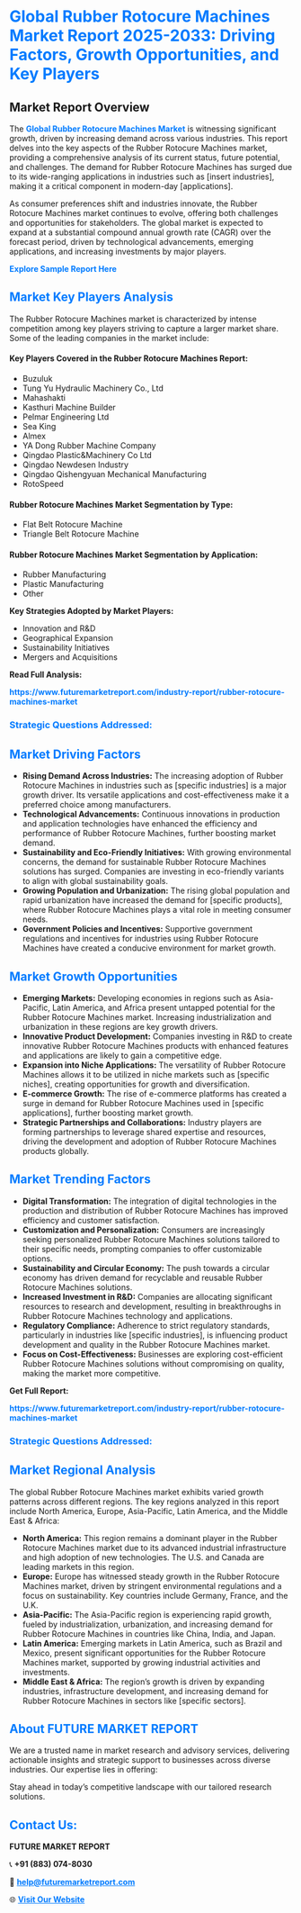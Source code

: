 <h1 style="color: #007BFF;">Global Rubber Rotocure Machines Market Report 2025-2033: Driving Factors, Growth Opportunities, and Key Players</h1>

<section id="overview">
<h2>Market Report Overview</h2>
<p>The <a href="https://www.futuremarketreport.com/industry-report/rubber-rotocure-machines-market" style="color: #007BFF; text-decoration: none;"><strong>Global Rubber Rotocure Machines Market</strong></a> is witnessing significant growth, driven by increasing demand across various industries. This report delves into the key aspects of the Rubber Rotocure Machines market, providing a comprehensive analysis of its current status, future potential, and challenges. The demand for Rubber Rotocure Machines has surged due to its wide-ranging applications in industries such as [insert industries], making it a critical component in modern-day [applications].</p>
<p>As consumer preferences shift and industries innovate, the Rubber Rotocure Machines market continues to evolve, offering both challenges and opportunities for stakeholders. The global market is expected to expand at a substantial compound annual growth rate (CAGR) over the forecast period, driven by technological advancements, emerging applications, and increasing investments by major players.</p>
</section>

<section id="overview">
<p><a href="https://www.futuremarketreport.com/request-sample/reportId=89510" style="color: #007BFF; text-decoration: none;"><strong>Explore Sample Report Here</strong></a></p>
</section>

<section id="key-players">
<h2 style="color: #007BFF;">Market Key Players Analysis</h2>
<p>The Rubber Rotocure Machines market is characterized by intense competition among key players striving to capture a larger market share. Some of the leading companies in the market include:</p>
<h4>Key Players Covered in the Rubber Rotocure Machines Report:</h4>
<ul><li>Buzuluk</li><li>Tung Yu Hydraulic Machinery Co., Ltd</li><li>Mahashakti</li><li>Kasthuri Machine Builder</li><li>Pelmar Engineering Ltd</li><li>Sea King</li><li>Almex</li><li>YA Dong Rubber Machine Company</li><li>Qingdao Plastic&amp;Machinery Co Ltd</li><li>Qingdao Newdesen Industry</li><li>Qingdao Qishengyuan Mechanical Manufacturing</li><li>RotoSpeed</li></ul>
<h4>Rubber Rotocure Machines Market Segmentation by Type:</h4>
<ul><li>Flat Belt Rotocure Machine</li><li>Triangle Belt Rotocure Machine</li></ul>

<h4>Rubber Rotocure Machines Market Segmentation by Application:</h4>
<ul><li>Rubber Manufacturing</li><li>Plastic Manufacturing</li><li>Other</li></ul>
<p><strong>Key Strategies Adopted by Market Players:</strong></p>
<ul>
<li>Innovation and R&D</li>
<li>Geographical Expansion</li>
<li>Sustainability Initiatives</li>
<li>Mergers and Acquisitions</li>
</ul>
</section>

<section>
<p><strong>Read Full Analysis: </strong></p><a href="https://www.futuremarketreport.com/industry-report/rubber-rotocure-machines-market" style="color: #007BFF; text-decoration: none;"><strong>https://www.futuremarketreport.com/industry-report/rubber-rotocure-machines-market</strong></a>
<h3 style="color: #007BFF;">Strategic Questions Addressed:</h3>
</section>

<section id="driving-factors">
<h2 style="color: #007BFF;">Market Driving Factors</h2>
<ul>
<li><strong>Rising Demand Across Industries:</strong> The increasing adoption of Rubber Rotocure Machines in industries such as [specific industries] is a major growth driver. Its versatile applications and cost-effectiveness make it a preferred choice among manufacturers.</li>
<li><strong>Technological Advancements:</strong> Continuous innovations in production and application technologies have enhanced the efficiency and performance of Rubber Rotocure Machines, further boosting market demand.</li>
<li><strong>Sustainability and Eco-Friendly Initiatives:</strong> With growing environmental concerns, the demand for sustainable Rubber Rotocure Machines solutions has surged. Companies are investing in eco-friendly variants to align with global sustainability goals.</li>
<li><strong>Growing Population and Urbanization:</strong> The rising global population and rapid urbanization have increased the demand for [specific products], where Rubber Rotocure Machines plays a vital role in meeting consumer needs.</li>
<li><strong>Government Policies and Incentives:</strong> Supportive government regulations and incentives for industries using Rubber Rotocure Machines have created a conducive environment for market growth.</li>
</ul>
</section>

<section id="growth-opportunities">
<h2 style="color: #007BFF;">Market Growth Opportunities</h2>
<ul>
<li><strong>Emerging Markets:</strong> Developing economies in regions such as Asia-Pacific, Latin America, and Africa present untapped potential for the Rubber Rotocure Machines market. Increasing industrialization and urbanization in these regions are key growth drivers.</li>
<li><strong>Innovative Product Development:</strong> Companies investing in R&D to create innovative Rubber Rotocure Machines products with enhanced features and applications are likely to gain a competitive edge.</li>
<li><strong>Expansion into Niche Applications:</strong> The versatility of Rubber Rotocure Machines allows it to be utilized in niche markets such as [specific niches], creating opportunities for growth and diversification.</li>
<li><strong>E-commerce Growth:</strong> The rise of e-commerce platforms has created a surge in demand for Rubber Rotocure Machines used in [specific applications], further boosting market growth.</li>
<li><strong>Strategic Partnerships and Collaborations:</strong> Industry players are forming partnerships to leverage shared expertise and resources, driving the development and adoption of Rubber Rotocure Machines products globally.</li>
</ul>
</section>

<section id="trending-factors">
<h2 style="color: #007BFF;">Market Trending Factors</h2>
<ul>
<li><strong>Digital Transformation:</strong> The integration of digital technologies in the production and distribution of Rubber Rotocure Machines has improved efficiency and customer satisfaction.</li>
<li><strong>Customization and Personalization:</strong> Consumers are increasingly seeking personalized Rubber Rotocure Machines solutions tailored to their specific needs, prompting companies to offer customizable options.</li>
<li><strong>Sustainability and Circular Economy:</strong> The push towards a circular economy has driven demand for recyclable and reusable Rubber Rotocure Machines solutions.</li>
<li><strong>Increased Investment in R&D:</strong> Companies are allocating significant resources to research and development, resulting in breakthroughs in Rubber Rotocure Machines technology and applications.</li>
<li><strong>Regulatory Compliance:</strong> Adherence to strict regulatory standards, particularly in industries like [specific industries], is influencing product development and quality in the Rubber Rotocure Machines market.</li>
<li><strong>Focus on Cost-Effectiveness:</strong> Businesses are exploring cost-efficient Rubber Rotocure Machines solutions without compromising on quality, making the market more competitive.</li>
</ul>
</section>

<section>
<p><strong>Get Full Report: </strong></p><a href="https://www.futuremarketreport.com/industry-report/rubber-rotocure-machines-market" style="color: #007BFF; text-decoration: none;"><strong>https://www.futuremarketreport.com/industry-report/rubber-rotocure-machines-market</strong></a>
<h3 style="color: #007BFF;">Strategic Questions Addressed:</h3>
</section>


<section id="regional-analysis">
<h2 style="color: #007BFF;">Market Regional Analysis</h2>
<p>The global Rubber Rotocure Machines market exhibits varied growth patterns across different regions. The key regions analyzed in this report include North America, Europe, Asia-Pacific, Latin America, and the Middle East & Africa:</p>
<ul>
<li><strong>North America:</strong> This region remains a dominant player in the Rubber Rotocure Machines market due to its advanced industrial infrastructure and high adoption of new technologies. The U.S. and Canada are leading markets in this region.</li>
<li><strong>Europe:</strong> Europe has witnessed steady growth in the Rubber Rotocure Machines market, driven by stringent environmental regulations and a focus on sustainability. Key countries include Germany, France, and the U.K.</li>
<li><strong>Asia-Pacific:</strong> The Asia-Pacific region is experiencing rapid growth, fueled by industrialization, urbanization, and increasing demand for Rubber Rotocure Machines in countries like China, India, and Japan.</li>
<li><strong>Latin America:</strong> Emerging markets in Latin America, such as Brazil and Mexico, present significant opportunities for the Rubber Rotocure Machines market, supported by growing industrial activities and investments.</li>
<li><strong>Middle East & Africa:</strong> The region’s growth is driven by expanding industries, infrastructure development, and increasing demand for Rubber Rotocure Machines in sectors like [specific sectors].</li>
</ul>
</section>

<footer>
<h2 style="color: #007BFF;">About FUTURE MARKET REPORT</h2>
<p>We are a trusted name in market research and advisory services, delivering actionable insights and strategic support to businesses across diverse industries. Our expertise lies in offering:</p>

<p>Stay ahead in today’s competitive landscape with our tailored research solutions.</p>

<h2 style="color: #007BFF;">Contact Us:</h2>
<p><strong>FUTURE MARKET REPORT</strong></p>
<p>📞 <strong>+91 (883) 074-8030</strong></p>
<p>📧 <strong><a href="mailto:help@futuremarketreport.com" style="color: #007BFF;">help@futuremarketreport.com</a></strong></p>
<p>🌐 <strong><a href="https://www.futuremarketreport.com/" style="color: #007BFF;">Visit Our Website</a></strong></p>
</footer>